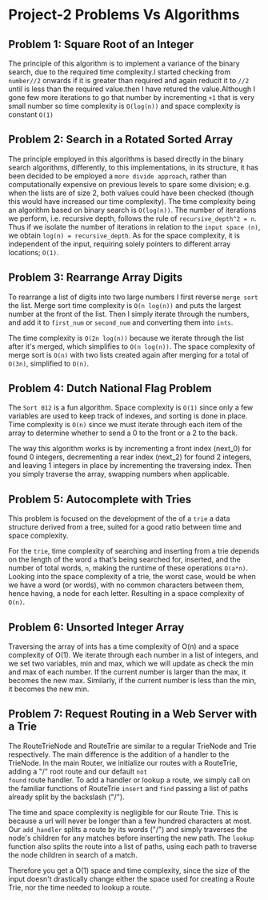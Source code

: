 # Project-2 Problems Vs Algorithms

## Problem 1: Square Root of an Integer
The principle of this algorithm is to implement a variance of the binary search, due to the required time complexity.I started checking from `number//2` onwards if it is greater than required and again reducit it to ``//2`` until is less than the required value.then I have retured the value.Although I gone few more iterations to go that number by incrementing `+1` that is very small number so time complexity is  `O(log(n))` and space complexity is constant `O(1)`

## Problem 2: Search in a Rotated Sorted Array
The principle employed in this algorithms is based directly in the binary search algorithms, differently, to this implementations, in its structure, it has been decided to be employed a `more divide approach`, rather than computationally expensive on previous levels to spare some division; e.g. when the lists are of size 2, both values could have been checked (though this would have increased our time complexity).
The time complexity being an algorithm based on binary search is `O(log(n))`. The number of iterations we perform, i.e. recursive depth, follows the rule of `recursive_depth^2 = n`. Thus if we isolate the number of iterations in relation to the `input space (n)`, we obtain `log(n) = recursive_depth`. As for the space complexity, it is independent of the input, requiring solely pointers to different array locations; `O(1)`.
## Problem 3: Rearrange Array Digits

To rearrange a list of digits into two large numbers I first reverse `merge sort` the list. Merge sort time complexity is `O(n log(n))` and puts the largest number at the front of the list. Then I simply iterate through the numbers, and add it to `first_num` or `second_num` and converting them into `ints`.

The time complexity is `O(2n log(n))` because we iterate through the list after it's merged, which simplifies to `O(n log(n))`. The space complexity of merge sort is `O(n)` with two lists created again after merging for a total of `O(3n)`, simplified to `O(n)`.
## Problem 4: Dutch National Flag Problem
The `Sort 012` is a fun algorithm. Space complexity is `O(1)` since only a few variables are used to keep track of indexes, and sorting is done in place. Time complexity is `O(n)` since we must iterate through each item of the array to determine whether to send a 0 to the front or a 2 to the back.

The way this algorithm works is by incrementing a front index (next_0) for found 0 integers, decrementing a rear index (next_2) for found 2 integers, and leaving 1 integers in place by incrementing the traversing index. Then you simply traverse the array, swapping numbers when applicable.

## Problem 5: Autocomplete with Tries
This problem is focused on the development of the of a `trie` a data structure derived from a tree, suited for a good ratio between time and space complexity.


For the `trie`, time complexity of searching and inserting from a trie depends on the length of the word `a` that’s being searched for, inserted, and the number of total words, `n`, making the runtime of these operations `O(a*n)`. Looking into the space complexity of a trie, the worst case, would be when we have a word (or words), with no common characters between them, hence having, a node for each letter. Resulting in a space complexity of `O(n)`.
## Problem 6: Unsorted Integer Array
Traversing the array of ints has a time complexity of O(n) and a space complexity of O(1). We iterate through each number in a list of integers, and we set two variables, min and max, which we will update as check the min and max of each number. If the current number is larger than the max, it becomes the new max. Similarly, if the current number is less than the min, it becomes the new min.
## Problem 7: Request Routing in a Web Server with a Trie
The RouteTrieNode and RouteTrie are similar to a regular TrieNode and Trie respectively. The main difference is the addition of a handler to the TrieNode. In the main Router, we initialize our routes with a RouteTrie, adding a "/" root route and our default <code>not found</code>  route handler. To add a handler or lookup a route, we simply call on the familiar functions of RouteTrie <code>insert</code> and <code>find</code> passing a list of paths already split by the backslash ("/").

The time and space complexity is negligible for our Route Trie. This is because a url will never be longer than a few hundred characters at most. Our <code>add_handler</code> splits a route by its words ("/") and simply traverses the node's children for any matches before inserting the new path. The <code>lookup</code> function also splits the route into a list of paths, using each path to traverse the node children in search of a match.

Therefore you get a O(1) space and time complexity, since the size of the input doesn't drastically change either the space used for creating a Route Trie, nor the time needed to lookup a route.